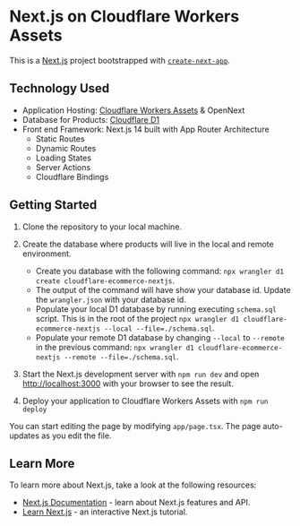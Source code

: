 # Next.js on Cloudflare Workers Assets

This is a [Next.js](https://nextjs.org/) project bootstrapped with [`create-next-app`](https://github.com/vercel/next.js/tree/canary/packages/create-next-app).

## Technology Used

- Application Hosting: [Cloudflare Workers Assets](https://developers.cloudflare.com/workers/static-assets/) & OpenNext
- Database for Products: [Cloudflare D1](https://developers.cloudflare.com/d1/)
- Front end Framework: Next.js 14 built with App Router Architecture
  - Static Routes
  - Dynamic Routes
  - Loading States
  - Server Actions
  - Cloudflare Bindings

## Getting Started

1. Clone the repository to your local machine.
2. Create the database where products will live in the local and remote environment.

    - Create you database with the following command: `npx wrangler d1 create cloudflare-ecommerce-nextjs`.
    - The output of the command will have show your database id. Update the `wrangler.json` with your database id.
    - Populate your local D1 database by running executing `schema.sql` script. This is in the root of the project `npx wrangler d1 cloudflare-ecommerce-nextjs --local --file=./schema.sql`.
    - Populate your remote D1 database by changing `--local` to `--remote` in the previous command: `npx wrangler d1 cloudflare-ecommerce-nextjs --remote --file=./schema.sql`.

3. Start the Next.js development server with `npm run dev` and open [http://localhost:3000](http://localhost:3000) with your browser to see the result.
4. Deploy your application to Cloudflare Workers Assets with `npm run deploy`

You can start editing the page by modifying `app/page.tsx`. The page auto-updates as you edit the file.

## Learn More

To learn more about Next.js, take a look at the following resources:

- [Next.js Documentation](https://nextjs.org/docs) - learn about Next.js features and API.
- [Learn Next.js](https://nextjs.org/learn) - an interactive Next.js tutorial.
